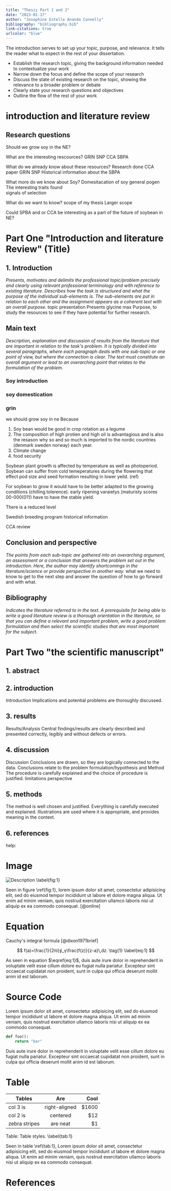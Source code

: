 ```yaml
---
title: "Thesis Part 1 and 2"
date: "2023-01-17"
author: "Josephine Estelle Ananda Connelly"
bibliography: "bibliography.bib"
link-citations: true
urlcolor: "blue"
---
```

The introduction 
serves to set up your topic, purpose, and relevance. It tells the reader what to expect in the rest of your dissertation.

- Establish the research topic, giving the background information needed to contextualize your work
- Narrow down the focus and define the scope of your research
- Discuss the state of existing research on the topic, showing the relevance to a broader problem or debate
- Clearly state your research questions and objectives
- Outline the flow of the rest of your work

# introduction and literature review
 
## Research questions

Should we grow soy in the NE?

What are the interesting rescources?
    GRIN SNP
    CCA
    SBPA

What do we already know about these resources?
    Research done 
            CCA paper
            GRIN SNP
    Historical information about the SBPA

What more do we know about Soy?
    Domesitacation of soy
    general pogen
    The interesting traits found  
    signals of selection

What do we want to know?
    scope of my thesis
    Larger scope

Could SPBA and or CCA be interesting as a part of the future of soybean in NE?


Part One "Introduction and literature Review" (Title)
======

## 1. Introduction
*Presents, motivates and delimits the professional topic/problem precisely and clearly using relevant professional terminology and with reference to existing literature.*
*Describes how the task is structured and what the purpose of the individual sub-elements is. The sub-elements are put in relation to each other and the assignment appears as a coherent text with an overall purpose.*
topic presentation Presents glycine max
Purpose, to study the resources to see if they have potential for further research.


## Main text 
*Description, explanation and discussion of results from the literature that are important in relation to the task's problem. It is typically divided into several paragraphs, where each paragraph deals with one sub-topic or one point of view, but where the connection is clear. The text must constitute an overall argument or lead to an overarching point that relates to the formulation of the problem.*
### Soy introduction
### soy domestication
### grin 


we should grow soy in ne
Because
1. Soy bean would be good in crop rotation as a legume
2. The composition of high protien and high oil is advantagious and is also the resason why so and so much is imported to the nordic countries (denmark sweden norway) each year. 
3. Climate change 
4. food security 


Soybean plant growth is affected by temperature as well as photoperiod. Soybean can suffer from cold temeperatures during the flowering that effect pod size and seed formation resulting in lower yeild. (ref) 

For soybean to grow it would have to be better adapted to the growing conditions (chilling tolerence).
early ripening varaietys (maturisty scores 00-000(0?)) have to have the stable yield. 


There is a reduced level 

Swedish breeding program historical information


CCA review




## Conclusion and perspective
*The points from each sub-topic are gathered into an overarching argument, an assessment or a conclusion that answers the problem set out in the introduction. Here, the author may identify shortcomings in the literature/science or provide perspective in another way.*
what we need to know to get to the next step and answer the question of how to go forward and with what.


## Bibliography
*Indicates the literature referred to in the text. A prerequisite for being able to write a good literature review is a thorough orientation in the literature, so that you can define a relevant and important problem, write a good problem formulation and then select the scientific studies that are most important for the subject.*


















Part Two "the scientific manuscript"
======

## 1. abstract

## 2. introduction
Introduction Implications and potential problems are thoroughly discussed.

## 3. results
Results/Analysis Central findings/results are clearly described and presented correctly, legibly and without defects or errors.

## 4. discussion
Discussion Conclusions are drawn, so they are logically connected to the data. Conclusions relate to the problem formulation/hypothesis and Method The procedure is carefully explained and the choice of procedure is justified.
limitations 
perspective 


## 5. methods
The method is well chosen and justified. Everything is carefully executed and explained.
Illustrations are used where it is appropriate, and provides meaning in the context.

## 6. references















































help:

# Image
![Description \label{fig:1}](images/800x400.png)

Seen in figure \ref{fig:1}, lorem ipsum dolor sit amet, consectetur adipisicing elit, sed do eiusmod tempor incididunt ut labore et dolore magna aliqua. Ut enim ad minim veniam, quis nostrud exercitation ullamco laboris nisi ut aliquip ex ea commodo consequat. [@online]

# Equation
Cauchy's integral formula [@dixon1971brief]

$$
f(a)=\frac{1}{2πi}∮_γ\frac{f(z)}{z-a}\,dz.
\tag{1}
\label{eq:1}
$$

As seen in equation $\eqref{eq:1}$, duis aute irure dolor in reprehenderit in voluptate velit esse cillum dolore eu fugiat nulla pariatur. Excepteur sint occaecat cupidatat non proident, sunt in culpa qui officia deserunt mollit anim id est laborum.

# Source Code
Lorem ipsum dolor sit amet, consectetur adipisicing elit, sed do eiusmod tempor incididunt ut labore et dolore magna aliqua. Ut enim ad minim veniam, quis nostrud exercitation ullamco laboris nisi ut aliquip ex ea commodo consequat.

```python
def foo():
    return "bar"
```

Duis aute irure dolor in reprehenderit in voluptate velit esse cillum dolore eu fugiat nulla pariatur. Excepteur sint occaecat cupidatat non proident, sunt in culpa qui officia deserunt mollit anim id est laborum.

# Table

| Tables        | Are           | Cool  |
| ------------- |:-------------:| -----:|
| col 3 is      | right-aligned | $1600 |
| col 2 is      | centered      |   $12 |
| zebra stripes | are neat      |    $1 |

Table: Table styles. \label{tab:1}

Seen in table \ref{tab:1}, Lorem ipsum dolor sit amet, consectetur adipisicing elit, sed do eiusmod tempor incididunt ut labore et dolore magna aliqua. Ut enim ad minim veniam, quis nostrud exercitation ullamco laboris nisi ut aliquip ex ea commodo consequat.


# References
